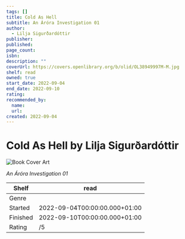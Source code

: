 ```yaml
---
tags: []
title: Cold As Hell
subtitle: An Áróra Investigation 01
author:
  - Lilja Sigurðardóttir
publisher:
published:
page_count:
isbn:
description: ""
coverUrl: https://covers.openlibrary.org/b/olid/OL38949997M-M.jpg
shelf: read
owned: true
start_date: 2022-09-04
end_date: 2022-09-10
rating:
recommended_by:
  name:
  url:
created: 2022-09-04
---
```


# Cold As Hell by Lilja Sigurðardóttir

![Book Cover Art](https://covers.openlibrary.org/b/olid/OL38949997M-M.jpg)

_An Áróra Investigation 01_

| Shelf | read |
| --- | --- |
| Genre |  |
| Started | 2022-09-04T00:00:00.000+01:00 |
| Finished | 2022-09-10T00:00:00.000+01:00 |
| Rating | /5 |
